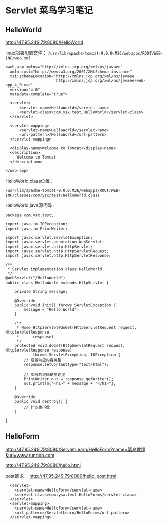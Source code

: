 # Servlet 菜鸟学习笔记

## HelloWorld
http://47.95.249.79:8080/HelloWorld

linux部署配置文件：
`/usr/lib/apache-tomcat-9.0.0.M26/webapps/ROOT/WEB-INF/web.xml`
```
<web-app xmlns="http://xmlns.jcp.org/xml/ns/javaee"
  xmlns:xsi="http://www.w3.org/2001/XMLSchema-instance"
  xsi:schemaLocation="http://xmlns.jcp.org/xml/ns/javaee
                      http://xmlns.jcp.org/xml/ns/javaee/web-app_4_0.xsd"
  version="4.0"
  metadata-complete="true">

  <servlet>
      <servlet-name>HelloWorld</servlet-name>
      <servlet-class>com.ysx.test.HelloWorld</servlet-class>
  </servlet>

  <servlet-mapping>
      <servlet-name>HelloWorld</servlet-name>
      <url-pattern>/HelloWorld</url-pattern>
  </servlet-mapping>

  <display-name>Welcome to Tomcat</display-name>
  <description>
     Welcome to Tomcat
  </description>

</web-app>
```

HelloWorld.class位置：

`/usr/lib/apache-tomcat-9.0.0.M26/webapps/ROOT/WEB-INF/classes/com/ysx/test/HelloWorld.class`

HelloWorld.java源代码：

```
package com.ysx.test;

import java.io.IOException;
import java.io.PrintWriter;

import javax.servlet.ServletException;
import javax.servlet.annotation.WebServlet;
import javax.servlet.http.HttpServlet;
import javax.servlet.http.HttpServletRequest;
import javax.servlet.http.HttpServletResponse;

/**
 * Servlet implementation class HelloWorld
 */
@WebServlet("/HelloWorld")
public class HelloWorld extends HttpServlet {

    private String message;

    @Override
    public void init() throws ServletException {
        message = "Hello World";
    }

    /**
     * @see HttpServlet#doGet(HttpServletRequest request, HttpServletResponse
     *      response)
     */
    protected void doGet(HttpServletRequest request, HttpServletResponse response)
            throws ServletException, IOException {
        // 设置响应内容类型
        response.setContentType("text/html");

        // 实际的逻辑是在这里
        PrintWriter out = response.getWriter();
        out.println("<h1>" + message + "</h1>");
    }

    @Override
    public void destroy() {
        // 什么也不做
    }

}

```

## HelloForm

http://47.95.249.79:8080/ServletLearn/HelloForm?name=菜鸟教程&url=www.runoob.com

http://47.95.249.79:8080/hello.html

post请求：
http://47.95.249.79:8080/hello_post.html

```
  <servlet>
    <servlet-name>HelloForm</servlet-name>
    <servlet-class>com.ysx.test.HelloForm</servlet-class>
  </servlet>
  <servlet-mapping>
    <servlet-name>HelloForm</servlet-name>
    <url-pattern>/ServletLearn/HelloForm</url-pattern>
  </servlet-mapping>
```
